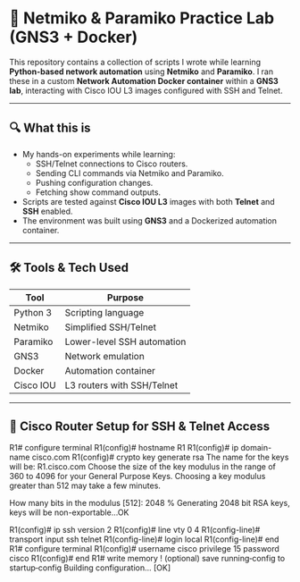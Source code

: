 # 🧪 Netmiko & Paramiko Practice Lab (GNS3 + Docker)

This repository contains a collection of scripts I wrote while learning **Python-based network automation** using **Netmiko** and **Paramiko**. I ran these in a custom **Network Automation Docker container** within a **GNS3 lab**, interacting with Cisco IOU L3 images configured with SSH and Telnet.

---

## 🔍 What this is

- My hands-on experiments while learning:
  - SSH/Telnet connections to Cisco routers.
  - Sending CLI commands via Netmiko and Paramiko.
  - Pushing configuration changes.
  - Fetching show command outputs.
- Scripts are tested against **Cisco IOU L3** images with both **Telnet** and **SSH** enabled.
- The environment was built using **GNS3** and a Dockerized automation container.

---

## 🛠 Tools & Tech Used

| Tool      | Purpose                     |
|-----------|-----------------------------|
| Python 3  | Scripting language          |
| Netmiko   | Simplified SSH/Telnet       |
| Paramiko  | Lower-level SSH automation  |
| GNS3      | Network emulation           |
| Docker    | Automation container        |
| Cisco IOU | L3 routers with SSH/Telnet  |

---

## 🔧 Cisco Router Setup for SSH & Telnet Access

R1# configure terminal
R1(config)# hostname R1
R1(config)# ip domain-name cisco.com
R1(config)# crypto key generate rsa
The name for the keys will be: R1.cisco.com
Choose the size of the key modulus in the range of 360 to 4096 for your
   General Purpose Keys. Choosing a key modulus greater than 512 may take
   a few minutes.

How many bits in the modulus [512]: 2048
% Generating 2048 bit RSA keys, keys will be non-exportable...OK

R1(config)# ip ssh version 2
R1(config)# line vty 0 4
R1(config-line)# transport input ssh telnet
R1(config-line)# login local
R1(config-line)# end
R1# configure terminal
R1(config)# username cisco privilege 15 password cisco
R1(config)# end
R1# write memory        ! (optional) save running‑config to startup‑config
Building configuration...
[OK]
